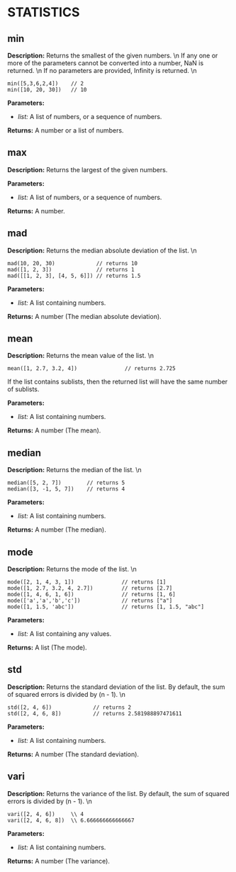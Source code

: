 # STATISTICS  
  
## min  
  
  
**Description:** Returns the smallest of the given numbers.
\n
If any one or more of the parameters cannot be converted into a number, NaN is returned.
\n
If no parameters are provided, Infinity is returned.
\n
```
min([5,3,6,2,4])    // 2
min([10, 20, 30])   // 10
```  
  
**Parameters:**  
  * *list:* A list of numbers, or a sequence of numbers.  
  
**Returns:** A number or a list of numbers.  
  
  
## max  
  
  
**Description:** Returns the largest of the given numbers.  
  
**Parameters:**  
  * *list:* A list of numbers, or a sequence of numbers.  
  
**Returns:** A number.  
  
  
## mad  
  
  
**Description:** Returns the median absolute deviation of the list.
\n
```
mad(10, 20, 30)             // returns 10
mad([1, 2, 3])              // returns 1
mad([[1, 2, 3], [4, 5, 6]]) // returns 1.5
```  
  
**Parameters:**  
  * *list:* A list containing numbers.  
  
**Returns:** A number (The median absolute deviation).  
  
  
## mean  
  
  
**Description:** Returns the mean value of the list.
\n
```
mean([1, 2.7, 3.2, 4])               // returns 2.725
```
If the list contains sublists, then the returned list will have the same number of sublists.  
  
**Parameters:**  
  * *list:* A list containing numbers.  
  
**Returns:** A number (The mean).  
  
  
## median  
  
  
**Description:** Returns the median of the list.
\n
```
median([5, 2, 7])        // returns 5
median([3, -1, 5, 7])    // returns 4
```  
  
**Parameters:**  
  * *list:* A list containing numbers.  
  
**Returns:** A number (The median).  
  
  
## mode  
  
  
**Description:** Returns the mode of the list.
\n
```
mode([2, 1, 4, 3, 1])               // returns [1]
mode([1, 2.7, 3.2, 4, 2.7])         // returns [2.7]
mode([1, 4, 6, 1, 6])               // returns [1, 6]
mode(['a','a','b','c'])             // returns ["a"]
mode([1, 1.5, 'abc'])               // returns [1, 1.5, "abc"]
```  
  
**Parameters:**  
  * *list:* A list containing any values.  
  
**Returns:** A list (The mode).  
  
  
## std  
  
  
**Description:** Returns the standard deviation of the list.
By default, the sum of squared errors is divided by (n - 1).
\n
```
std([2, 4, 6])             // returns 2
std([2, 4, 6, 8])          // returns 2.581988897471611
```  
  
**Parameters:**  
  * *list:* A list containing numbers.  
  
**Returns:** A number (The standard deviation).  
  
  
## vari  
  
  
**Description:** Returns the variance of the list.
By default, the sum of squared errors is divided by (n - 1).
\n
```
vari([2, 4, 6])     \\ 4
vari([2, 4, 6, 8])  \\ 6.666666666666667
```  
  
**Parameters:**  
  * *list:* A list containing numbers.  
  
**Returns:** A number (The variance).  
  
  
